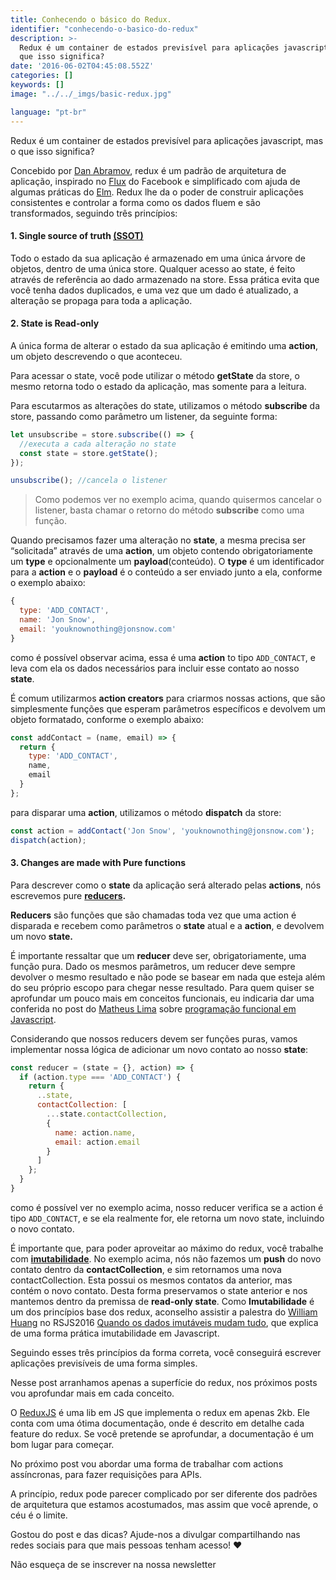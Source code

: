 ```yaml
---
title: Conhecendo o básico do Redux.
identifier: "conhecendo-o-basico-do-redux"
description: >-
  Redux é um container de estados previsível para aplicações javascript, mas o
  que isso significa?
date: '2016-06-02T04:45:08.552Z'
categories: []
keywords: []
image: "../../_imgs/basic-redux.jpg"

language: "pt-br"
---
```


Redux é um container de estados previsível para aplicações javascript, mas o que isso significa?

Concebido por [Dan Abramov](https://medium.com/u/a3a8af6addc1), redux é um padrão de arquitetura de aplicação, inspirado no [Flux](http://facebook.github.io/flux/) do Facebook e simplificado com ajuda de algumas práticas do [Elm](https://github.com/evancz/elm-architecture-tutorial/). Redux lhe da o poder de construir aplicações consistentes e controlar a forma como os dados fluem e são transformados, seguindo três princípios:

#### 1\. Single source of truth [(SSOT)](https://en.wikipedia.org/wiki/Single_source_of_truth)

Todo o estado da sua aplicação é armazenado em uma única árvore de objetos, dentro de uma única store. Qualquer acesso ao state, é feito através de referência ao dado armazenado na store. Essa prática evita que você tenha dados duplicados, e uma vez que um dado é atualizado, a alteração se propaga para toda a aplicação.

#### 2\. State is Read-only

A única forma de alterar o estado da sua aplicação é emitindo uma **action**, um objeto descrevendo o que aconteceu.

Para acessar o state, você pode utilizar o método **getState** da store, o mesmo retorna todo o estado da aplicação, mas somente para a leitura.

Para escutarmos as alterações do state, utilizamos o método **subscribe** da store, passando como parâmetro um listener, da seguinte forma:

```js
let unsubscribe = store.subscribe(() => {
  //executa a cada alteração no state
  const state = store.getState();
});
```
```js
unsubscribe(); //cancela o listener
```

> Como podemos ver no exemplo acima, quando quisermos cancelar o listener, basta chamar o retorno do método **subscribe** como uma função.

Quando precisamos fazer uma alteração no **state**, a mesma precisa ser “solicitada” através de uma **action**, um objeto contendo obrigatoriamente um **type** e opcionalmente um **payload**(conteúdo).  O **type** é um identificador para a **action** e o **payload** é o conteúdo a ser enviado junto a ela, conforme o exemplo abaixo:
```js
{
  type: 'ADD_CONTACT',
  name: 'Jon Snow',
  email: 'youknownothing@jonsnow.com'
}
```

como é possível observar acima, essa é uma **action** to tipo `ADD_CONTACT`, e leva com ela os dados necessários para incluir esse contato ao nosso **state**.

É comum utilizarmos **action creators** para criarmos nossas actions, que são simplesmente funções que esperam parâmetros específicos e devolvem um objeto formatado, conforme o exemplo abaixo:
```js
const addContact = (name, email) => {
  return {
    type: 'ADD_CONTACT',
    name,
    email
  }
};
```

para disparar uma **action**, utilizamos o método **dispatch** da store:

```js
const action = addContact('Jon Snow', 'youknownothing@jonsnow.com');
dispatch(action);
```
#### 3. Changes are made with Pure functions

Para descrever como o **state** da aplicação será alterado pelas **actions**, nós escrevemos pure [**reducers**](http://redux.js.org/docs/Glossary.html#reducer)**.**

**Reducers** são funções que são chamadas toda vez que uma action é disparada e recebem como parâmetros o **state** atual e a **action**, e devolvem um novo **state.**

É importante ressaltar que um **reducer** deve ser, obrigatoriamente, uma função pura. Dado os mesmos parâmetros, um reducer deve sempre devolver o mesmo resultado e não pode se basear em nada que esteja além do seu próprio escopo para chegar nesse resultado. Para quem quiser se aprofundar um pouco mais em conceitos funcionais, eu indicaria dar uma conferida no post do [Matheus Lima](https://medium.com/u/fb33cb80b669) sobre [programação funcional em Javascript](https://medium.com/@matheusml/entendendo-programa%C3%A7%C3%A3o-funcional-em-javascript-de-uma-vez-c676489be08b#.9l123fghs).

Considerando que nossos reducers devem ser funções puras, vamos implementar nossa lógica de adicionar um novo contato ao nosso **state**:

```js
const reducer = (state = {}, action) => {
  if (action.type === 'ADD_CONTACT') {
    return {
      ..state,
      contactCollection: [
        ...state.contactCollection,
        {
          name: action.name,
          email: action.email
        }
      ]
    };
  }
}
```

como é possível ver no exemplo acima, nosso reducer verifica se a action é tipo `ADD_CONTACT`, e se ela realmente for, ele retorna um novo state, incluindo o novo contato.

É importante que, para poder aproveitar ao máximo do redux, você trabalhe com [**imutabilidade**](https://en.wikipedia.org/wiki/Immutable_object). No exemplo acima, nós não fazemos um **push** do novo contato dentro da **contactCollection**, e sim retornamos uma nova contactCollection. Esta possui os mesmos contatos da anterior, mas contém o novo contato. Desta forma preservamos o state anterior e nos mantemos dentro da premissa de **read-only state**. Como **Imutabilidade** é um dos princípios base dos redux, aconselho assistir a palestra do [William Huang](https://medium.com/u/226857fe8d86) no RSJS2016 [Quando os dados imutáveis mudam tudo](https://www.youtube.com/watch?v=8-R9C3yerPo&list=PLg2lQYZDBwORWkiAe6L9Ah-L2JxJ6froI&index=8), que explica de uma forma prática imutabilidade em Javascript.

Seguindo esses três princípios da forma correta, você conseguirá escrever aplicações previsíveis de uma forma simples.

Nesse post arranhamos apenas a superfície do redux, nos próximos posts vou aprofundar mais em cada conceito.

O [ReduxJS](http://redux.js.org/) é uma lib em JS que implementa o redux em apenas 2kb. Ele conta com uma ótima documentação, onde é descrito em detalhe cada feature do redux. Se você pretende se aprofundar, a documentação é um bom lugar para começar.

No próximo post vou abordar uma forma de trabalhar com actions assíncronas, para fazer requisições para APIs.

A princípio, redux pode parecer complicado por ser diferente dos padrões de arquitetura que estamos acostumados, mas assim que você aprende, o céu é o limite.

Gostou do post e das dicas? Ajude-nos a divulgar compartilhando nas redes sociais para que mais pessoas tenham acesso! ❤️️

Não esqueça de se inscrever na nossa newsletter

